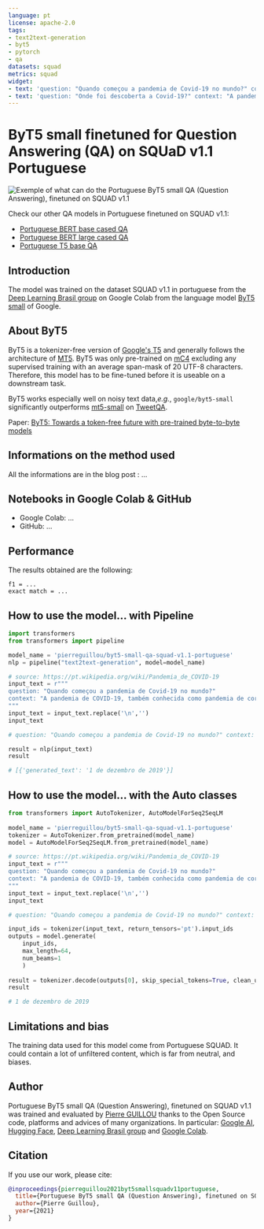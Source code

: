 ```yaml
---
language: pt 
license: apache-2.0
tags:
- text2text-generation
- byt5
- pytorch
- qa
datasets: squad
metrics: squad
widget:
- text: 'question: "Quando começou a pandemia de Covid-19 no mundo?" context: "A pandemia de COVID-19, também conhecida como pandemia de coronavírus, é uma pandemia em curso de COVID-19, uma doença respiratória aguda causada pelo coronavírus da síndrome respiratória aguda grave 2 (SARS-CoV-2). A doença foi identificada pela primeira vez em Wuhan, na província de Hubei, República Popular da China, em 1 de dezembro de 2019, mas o primeiro caso foi reportado em 31 de dezembro do mesmo ano."'
- text: 'question: "Onde foi descoberta a Covid-19?" context: "A pandemia de COVID-19, também conhecida como pandemia de coronavírus, é uma pandemia em curso de COVID-19, uma doença respiratória aguda causada pelo coronavírus da síndrome respiratória aguda grave 2 (SARS-CoV-2). A doença foi identificada pela primeira vez em Wuhan, na província de Hubei, República Popular da China, em 1 de dezembro de 2019, mas o primeiro caso foi reportado em 31 de dezembro do mesmo ano."' 
---
```


# ByT5 small finetuned for Question Answering (QA) on SQUaD v1.1 Portuguese
![Exemple of what can do the Portuguese ByT5 small QA (Question Answering), finetuned on SQUAD v1.1](https://miro.medium.com/max/2000/1*te5MmdesAHCmg4KmK8zD3g.png)

Check our other QA models in Portuguese finetuned on SQUAD v1.1:
- [Portuguese BERT base cased QA](https://huggingface.co/pierreguillou/bert-base-cased-squad-v1.1-portuguese)
- [Portuguese BERT large cased QA](https://huggingface.co/pierreguillou/bert-large-cased-squad-v1.1-portuguese)
- [Portuguese T5 base QA](https://huggingface.co/pierreguillou/t5-base-qa-squad-v1.1-portuguese)

## Introduction

The model was trained on the dataset SQUAD v1.1 in portuguese from the [Deep Learning Brasil group](http://www.deeplearningbrasil.com.br/) on Google Colab from the language model [ByT5 small](https://huggingface.co/google/byt5-small) of Google.

## About ByT5

ByT5 is a tokenizer-free version of [Google's T5](https://ai.googleblog.com/2020/02/exploring-transfer-learning-with-t5.html) and generally follows the architecture of [MT5](https://huggingface.co/google/mt5-small). ByT5 was only pre-trained on [mC4](https://www.tensorflow.org/datasets/catalog/c4#c4multilingual) excluding any supervised training with an average span-mask of 20 UTF-8 characters. Therefore, this model has to be fine-tuned before it is useable on a downstream task.

ByT5 works especially well on noisy text data,*e.g.*, `google/byt5-small` significantly outperforms [mt5-small](https://huggingface.co/google/mt5-small) on [TweetQA](https://arxiv.org/abs/1907.06292).

Paper: [ByT5: Towards a token-free future with pre-trained byte-to-byte models](https://arxiv.org/abs/2105.13626)

## Informations on the method used

All the informations are in the blog post : ...

## Notebooks in Google Colab & GitHub

- Google Colab: ...
- GitHub: ...

## Performance

The results obtained are the following:

```
f1 = ...
exact match = ...
```

## How to use the model... with Pipeline

```python
import transformers
from transformers import pipeline

model_name = 'pierreguillou/byt5-small-qa-squad-v1.1-portuguese'
nlp = pipeline("text2text-generation", model=model_name)

# source: https://pt.wikipedia.org/wiki/Pandemia_de_COVID-19
input_text = r"""
question: "Quando começou a pandemia de Covid-19 no mundo?" 
context: "A pandemia de COVID-19, também conhecida como pandemia de coronavírus, é uma pandemia em curso de COVID-19, uma doença respiratória aguda causada pelo coronavírus da síndrome respiratória aguda grave 2 (SARS-CoV-2). A doença foi identificada pela primeira vez em Wuhan, na província de Hubei, República Popular da China, em 1 de dezembro de 2019, mas o primeiro caso foi reportado em 31 de dezembro do mesmo ano."
"""
input_text = input_text.replace('\n','')
input_text

# question: "Quando começou a pandemia de Covid-19 no mundo?" context: "A pandemia de COVID-19, também conhecida como pandemia de coronavírus, é uma pandemia em curso de COVID-19, uma doença respiratória aguda causada pelo coronavírus da síndrome respiratória aguda grave 2 (SARS-CoV-2). A doença foi identificada pela primeira vez em Wuhan, na província de Hubei, República Popular da China, em 1 de dezembro de 2019, mas o primeiro caso foi reportado em 31 de dezembro do mesmo ano."

result = nlp(input_text)
result

# [{'generated_text': '1 de dezembro de 2019'}]
```

## How to use the model... with the Auto classes

```python
from transformers import AutoTokenizer, AutoModelForSeq2SeqLM
 
model_name = 'pierreguillou/byt5-small-qa-squad-v1.1-portuguese'
tokenizer = AutoTokenizer.from_pretrained(model_name)
model = AutoModelForSeq2SeqLM.from_pretrained(model_name)

# source: https://pt.wikipedia.org/wiki/Pandemia_de_COVID-19
input_text = r"""
question: "Quando começou a pandemia de Covid-19 no mundo?" 
context: "A pandemia de COVID-19, também conhecida como pandemia de coronavírus, é uma pandemia em curso de COVID-19, uma doença respiratória aguda causada pelo coronavírus da síndrome respiratória aguda grave 2 (SARS-CoV-2). A doença foi identificada pela primeira vez em Wuhan, na província de Hubei, República Popular da China, em 1 de dezembro de 2019, mas o primeiro caso foi reportado em 31 de dezembro do mesmo ano."
"""
input_text = input_text.replace('\n','')
input_text

# question: "Quando começou a pandemia de Covid-19 no mundo?" context: "A pandemia de COVID-19, também conhecida como pandemia de coronavírus, é uma pandemia em curso de COVID-19, uma doença respiratória aguda causada pelo coronavírus da síndrome respiratória aguda grave 2 (SARS-CoV-2). A doença foi identificada pela primeira vez em Wuhan, na província de Hubei, República Popular da China, em 1 de dezembro de 2019, mas o primeiro caso foi reportado em 31 de dezembro do mesmo ano."

input_ids = tokenizer(input_text, return_tensors='pt').input_ids
outputs = model.generate(
    input_ids,
    max_length=64,
    num_beams=1
    )
    
result = tokenizer.decode(outputs[0], skip_special_tokens=True, clean_up_tokenization_spaces=True)
result

# 1 de dezembro de 2019
```             

## Limitations and bias

The training data used for this model come from Portuguese SQUAD. It could contain a lot of unfiltered content, which is far from neutral, and biases.

## Author

Portuguese ByT5 small QA (Question Answering), finetuned on SQUAD v1.1 was trained and evaluated by [Pierre GUILLOU](https://www.linkedin.com/in/pierreguillou/) thanks to the Open Source code, platforms and advices of many organizations. In particular: [Google AI](https://huggingface.co/google), [Hugging Face](https://huggingface.co/), [Deep Learning Brasil group](http://www.deeplearningbrasil.com.br/) and [Google Colab](https://colab.research.google.com/).

## Citation
If you use our work, please cite:

```bibtex
@inproceedings{pierreguillou2021byt5smallsquadv11portuguese,
  title={Portuguese ByT5 small QA (Question Answering), finetuned on SQUAD v1.1},
  author={Pierre Guillou},
  year={2021}
}
```